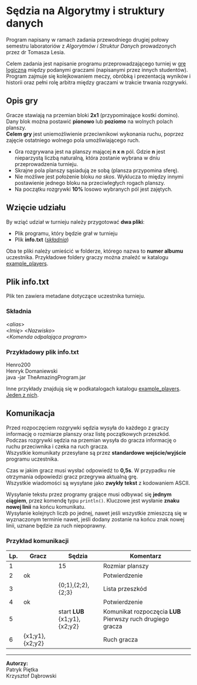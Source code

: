 # Sędzia na Algorytmy i struktury danych

Program napisany w ramach zadania przewodniego drugiej połowy semestru laboratoriów z _Algorytmów i Struktur Danych_ prowadzonych przez dr Tomasza Lesia.

Celem zadania jest napisanie programu przeprowadzającego turniej w [grę logiczną](##Opis-gry) między podanymi graczami (napisanymi przez innych studentów). Program zajmuje się kolejkowaniem meczy, obróbką i prezentacją wyników i historii oraz pełni rolę arbitra między graczami w trakcie trwania rozgrywki.

## Opis gry
Gracze stawiają na przemian bloki **2x1** (przypominające kostki domino). Dany blok można postawić **pionowo** lub **poziomo** na wolnych polach planszy.  
**Celem gry** jest uniemożliwienie przeciwnikowi wykonania ruchu, poprzez zajęcie ostatniego wolnego pola umożliwiającego ruch.

* Gra rozgrywana jest na planszy mającej **n x n** pól. Gdzie **n** jest nieparzystą liczbą naturalną, która zostanie wybrana w dniu przeprowadzenia turnieju.  
* Skrajne pola planszy sąsiadują ze sobą (plansza przypomina sferę).
* Nie możliwe jest położenie bloku _na skos_. Wyklucza to między innymi postawienie jednego bloku na przeciwległych rogach planszy.
* Na początku rozgrywki **10%** losowo wybranych pól jest zajętych.

## Wzięcie udziału
By wziąć udział w turnieju należy przygotować **dwa pliki**:
* Plik programu, który będzie grał w turnieju
* Plik **info.txt** ([_składnia_](##Plik-info.txt))

Oba te pliki należy umieścić w folderze, którego nazwa to **numer albumu** uczestnika.
Przykładowe foldery graczy można znaleźć w katalogu [example_players](example_players).

## Plik info.txt
Plik ten zawiera metadane dotyczące uczestnika turnieju.

### Składnia
\<_alias_\>  
\<_Imię_\> \<_Nazwisko_\>  
\<_Komenda odpalająca program_\>

### Przykładowy plik info.txt
Henro200  
Henryk Domaniewski  
java -jar TheAmazingProgram.jar

Inne przykłady znajdują się w podkatalogach katalogu [example_players](example_players).  
[Jeden z nich](example_players/024680/info.txt).

## Komunikacja
Przed rozpoczęciem rozgrywki sędzia wysyła do każdego z graczy informację o rozmiarze planszy oraz listę początkowych przeszkód.  
Podczas rozgrywki sędzia na przemian wysyła do gracza informację o ruchu przeciwnika i czeka na ruch gracza.  
Wszystkie komunikaty przesyłane są przez **standardowe wejście/wyjście** programu uczestnika.  

Czas w jakim gracz musi wysłać odpowiedź to **0,5s**. W przypadku nie otrzymania odpowiedzi gracz przegrywa aktualną grę.  
Wszystkie wiadomości są wysyłane jako **zwykły tekst** z kodowaniem ASCII.

Wysyłanie tekstu przez programy grające musi odbywać się __jednym ciągiem__, przez komendę typu `println()`. Kluczowe jest wysłanie **znaku nowej linii** na końcu komunikatu.  
Wysyłanie kolejnych liczb po jednej, nawet jeśli wszystkie zmieszczą się w wyznaczonym terminie nawet, jeśli dodany zostanie na końcu znak nowej linii, uznane będzie za ruch niepoprawny.

### Przykład komunikacji
| Lp. | Gracz           | Sędzia                        | Komentarz                                                   |
|-----|-----------------|-------------------------------|-------------------------------------------------------------|
| 1   |                 | 15                            | Rozmiar planszy                                             |
| 2   | ok              |                               | Potwierdzenie                                               |
| 3   |                 | {0;1},{2;2},{2;3}             | Lista przeszkód                                             |
| 4   | ok              |                               | Potwierdzenie                                               |
| 5   |                 | start **LUB** {x1;y1},{x2;y2} | Komunikat rozpoczęcia **LUB** Pierwszy ruch drugiego gracza |
| 6   | {x1;y1},{x2;y2} |                               | Ruch gracza                                                 |


-----------------

**Autorzy:**  
Patryk Piętka  
Krzysztof Dąbrowski